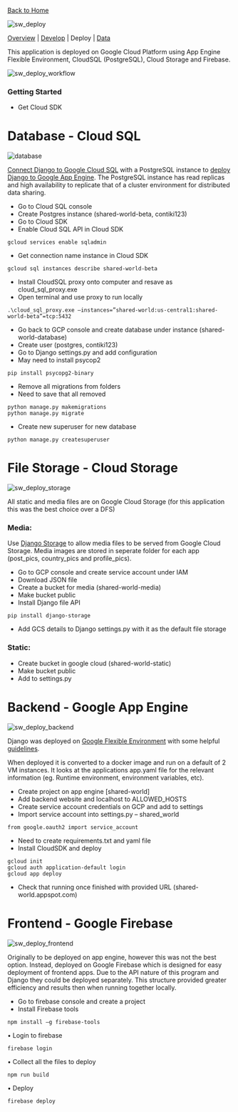 [Back to Home](https://teanlouise.github.io)

![sw_deploy](./images/sw_deploy_title.PNG)

[Overview](https://teanlouise.github.io/shared-world)     |     [Develop](https://teanlouise.github.io/shared-world/develop)   |  Deploy    |   [Data](https://teanlouise.github.io/shared-world-data)

This application is deployed on Google Cloud Platform using App Engine Flexible Environment, CloudSQL (PostgreSQL), Cloud Storage and Firebase.

![sw_deploy_workflow](./images/sw_deploy_workflow.png)

### Getting Started

- Get Cloud SDK

# Database - Cloud SQL

![database](./images/sw_deploy_database.png)

[Connect Django to Google Cloud SQL](https://stackoverflow.com/questions/19086517/connect-django-to-google-cloud-sql) with a PostgreSQL instance to [deploy Django to Google App Engine](https://medium.com/@BennettGarner/deploying-a-django-application-to-google-app-engine-f9c91a30bd35). The PostgreSQL instance has read replicas and high availability to replicate that of a cluster environment for distributed data sharing.

- Go to Cloud SQL console
-	Create Postgres instance (shared-world-beta, contiki123)
-	Go to Cloud SDK
-	Enable Cloud SQL API in Cloud SDK
```
gcloud services enable sqladmin
```
-	Get connection name instance in Cloud SDK
```
gcloud sql instances describe shared-world-beta
```
-	Install CloudSQL proxy onto computer and resave as cloud_sql_proxy.exe 
-	Open terminal and use proxy to run locally
```
.\cloud_sql_proxy.exe –instances=”shared-world:us-central1:shared-world-beta”=tcp:5432
```
-	Go back to GCP console and create database under instance (shared-world-database)
-	Create user (postgres, contiki123)
-	Go to Django settings.py and add configuration
-	May need to install psycop2
```
pip install psycopg2-binary
```
-	Remove all migrations from folders
-	Need to save that all removed
```
python manage.py makemigrations
python manage.py migrate
```
-	Create new superuser for new database
```
python manage.py createsuperuser
```

# File Storage - Cloud Storage

![sw_deploy_storage](./images/sw_deploy_storage.png)

All static and media files are on Google Cloud Storage (for this application this was the best choice over a DFS)

### Media:
Use [Django Storage](https://django-storages.readthedocs.io/en/latest/backends/gcloud.html) to allow media files to be served from Google Cloud Storage. Media images are stored in seperate folder for each app (post_pics, country_pics and profile_pics).

-	Go to GCP console and create service account under IAM 
-	Download JSON file
-	Create a  bucket for  media (shared-world-media)
-	Make bucket public
-	Install Django file API
```
pip install django-storage
```
-	Add GCS details to Django settings.py with it as the default file storage

### Static:
-	Create bucket in google cloud (shared-world-static)
-	Make bucket public
-	Add to settings.py

# Backend - Google App Engine

![sw_deploy_backend](./images/sw_deploy_backend.png)

 Django was deployed on [Google Flexible Environment](https://cloud.google.com/python/django/flexible-environment) with some helpful [guidelines](https://codeburst.io/beginners-guide-to-deploying-a-django-postgresql-project-on-google-cloud-s-flexible-app-engine-e3357b601b91). 

When deployed it is converted to a docker image and run on a default of 2 VM instances. It looks at the applications app.yaml file for the relevant information (eg. Runtime environment, environment variables, etc).

-	Create project on app engine [shared-world]
-	Add backend website and localhost to ALLOWED_HOSTS
-	Create service account credentials on GCP and add to settings
-	Import service account into settings.py – shared_world
```
from google.oauth2 import service_account
```
- Need to create requirements.txt and yaml file
-	Install CloudSDK and deploy
```
gcloud init
gcloud auth application-default login
gcloud app deploy
```
-	Check that running once finished with provided URL (shared-world.appspot.com)

# Frontend - Google Firebase

![sw_deploy_frontend](./images/sw_deploy_frontend.png)

Originally to be deployed on app engine, however this was not the best option. Instead, deployed on Google Firebase which is designed for easy deployment of frontend apps. Due to the API nature of this program and Django they could be deployed separately. This structure provided greater efficiency and results then when running together locally.

-	Go to firebase console and create a project
-	Install Firebase tools
```
npm install –g firebase-tools
```
•	Login to firebase
```
firebase login
```
•	Collect all the files to deploy
```
npm run build
```
•	Deploy
```
firebase deploy
```
